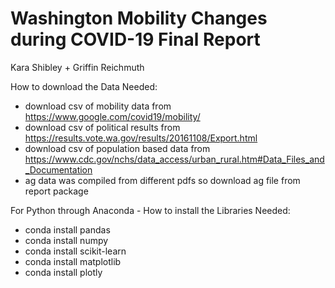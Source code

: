 # Washington Mobility Changes during COVID-19 Final Report
Kara Shibley + Griffin Reichmuth 

How to download the Data Needed:
- download csv of mobility data from
    https://www.google.com/covid19/mobility/
- download csv of political results from
    https://results.vote.wa.gov/results/20161108/Export.html
- download csv of population based data from  
    https://www.cdc.gov/nchs/data_access/urban_rural.htm#Data_Files_and_Documentation
- ag data was compiled from different pdfs so download ag file from report package

For Python through Anaconda -
How to install the Libraries Needed: 
  - conda install pandas
  - conda install numpy
  - conda install scikit-learn
  - conda install matplotlib
  - conda install plotly

